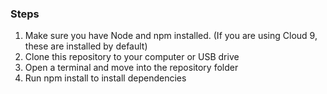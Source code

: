 ### Steps ###

1. Make sure you have Node and npm installed.  (If you are using Cloud 9, these are installed by default)
2. Clone this repository to your computer or USB drive
3. Open a terminal and move into the repository folder
4. Run npm install to install dependencies

